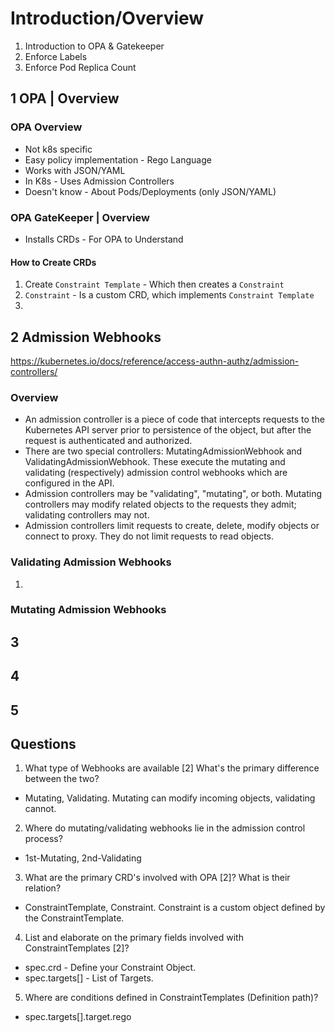 # Introduction/Overview

1) Introduction to OPA & Gatekeeper
2) Enforce Labels
3) Enforce Pod Replica Count

## 1 OPA | Overview

### OPA Overview
- Not k8s specific
- Easy policy implementation - Rego Language
- Works with JSON/YAML
- In K8s - Uses Admission Controllers
- Doesn't know - About Pods/Deployments (only JSON/YAML)

### OPA GateKeeper | Overview
- Installs CRDs - For OPA to Understand

#### How to Create CRDs
1) Create `Constraint Template` - Which then creates a `Constraint`
2) `Constraint` - Is a custom CRD, which implements `Constraint Template`
3) 

## 2 Admission Webhooks
https://kubernetes.io/docs/reference/access-authn-authz/admission-controllers/

### Overview
- An admission controller is a piece of code that intercepts requests to the Kubernetes API server 
  prior to persistence of the object, but after the request is authenticated and authorized.
- There are two special controllers: MutatingAdmissionWebhook and ValidatingAdmissionWebhook. 
  These execute the mutating and validating (respectively) admission control webhooks which are configured in the API.
- Admission controllers may be "validating", "mutating", or both. 
  Mutating controllers may modify related objects to the requests they admit; validating controllers may not.
- Admission controllers limit requests to create, delete, modify objects or connect to proxy. They do not limit requests to read objects.


### Validating Admission Webhooks
1) 

### Mutating Admission Webhooks

## 3

## 4

## 5

## Questions 
1) What type of Webhooks are available [2] What's the primary difference between the two?
- Mutating, Validating. Mutating can modify incoming objects, validating cannot. 

2) Where do mutating/validating webhooks lie in the admission control process?
- 1st-Mutating, 2nd-Validating 

3) What are the primary CRD's involved with OPA [2]? What is their relation?
- ConstraintTemplate, Constraint. Constraint is a custom object defined by the ConstraintTemplate.

4) List and elaborate on the primary fields involved with ConstraintTemplates [2]?
- spec.crd - Define your Constraint Object.
- spec.targets[] - List of Targets.

5) Where are conditions defined in ConstraintTemplates (Definition path)?
- spec.targets[].target.rego
